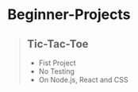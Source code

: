 
# Beginner-Projects

> ## Tic-Tac-Toe
> - Fist Project
> - No Testing
> - On Node.js, React and CSS